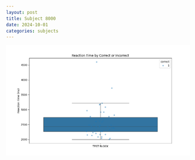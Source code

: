 ```yaml
---
layout: post
title: Subject 8000
date: 2024-10-01
categories: subjects
---
```


![](data/8000/run-1/8000_DSST_rt.png)
